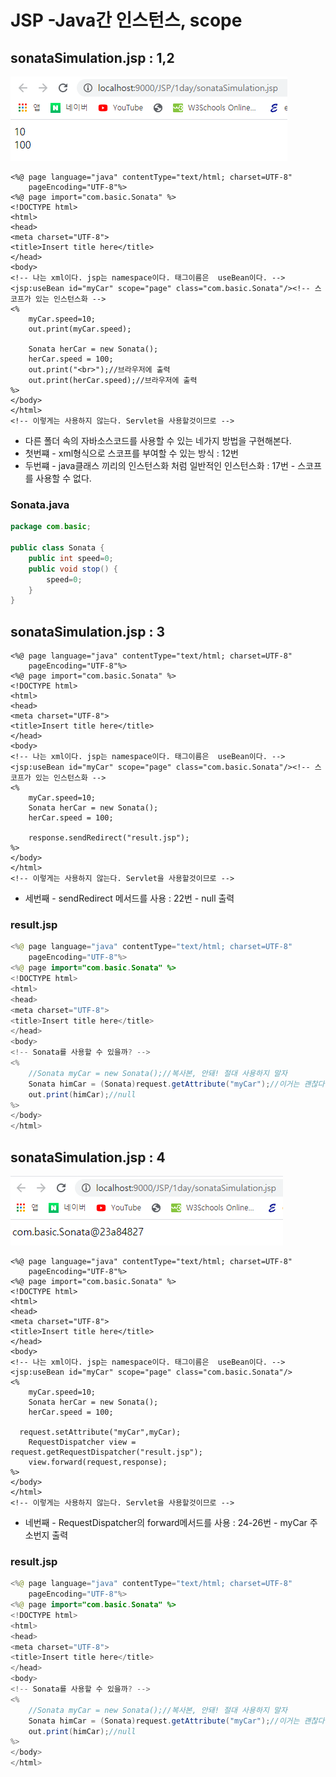 # JSP -Java간 인스턴스, scope

## sonataSimulation.jsp : 1,2

![](../../../.gitbook/assets/1%20%2861%29.png)

```markup
<%@ page language="java" contentType="text/html; charset=UTF-8"
    pageEncoding="UTF-8"%>
<%@ page import="com.basic.Sonata" %>
<!DOCTYPE html>
<html>
<head>
<meta charset="UTF-8">
<title>Insert title here</title>
</head>
<body>
<!-- 나는 xml이다. jsp는 namespace이다. 태그이름은  useBean이다. -->
<jsp:useBean id="myCar" scope="page" class="com.basic.Sonata"/><!-- 스코프가 있는 인스턴스화 -->
<%
	myCar.speed=10;
	out.print(myCar.speed);
	
	Sonata herCar = new Sonata();
	herCar.speed = 100;
	out.print("<br>");//브라우저에 출력
	out.print(herCar.speed);//브라우저에 출력
%>
</body>
</html>
<!-- 이렇게는 사용하지 않는다. Servlet을 사용할것이므로 -->
```

* 다른 폴더 속의 자바소스코드를 사용할 수 있는 네가지 방법을 구현해본다.
* 첫번쨰 - xml형식으로 스코프를 부여할 수 있는 방식 : 12번
* 두번쨰 - java클래스 끼리의 인스턴스화 처럼 일반적인 인스턴스화 : 17번 - 스코프를 사용할 수 없다.

### Sonata.java

```java
package com.basic;

public class Sonata {
	public int speed=0;
	public void stop() {
		speed=0;
	}
}
```

## sonataSimulation.jsp : 3

```markup
<%@ page language="java" contentType="text/html; charset=UTF-8"
    pageEncoding="UTF-8"%>
<%@ page import="com.basic.Sonata" %>
<!DOCTYPE html>
<html>
<head>
<meta charset="UTF-8">
<title>Insert title here</title>
</head>
<body>
<!-- 나는 xml이다. jsp는 namespace이다. 태그이름은  useBean이다. -->
<jsp:useBean id="myCar" scope="page" class="com.basic.Sonata"/><!-- 스코프가 있는 인스턴스화 -->
<%
	myCar.speed=10;
	Sonata herCar = new Sonata();
	herCar.speed = 100;

	response.sendRedirect("result.jsp");
%>
</body>
</html>
<!-- 이렇게는 사용하지 않는다. Servlet을 사용할것이므로 -->
```

* 세번째 - sendRedirect 메서드를 사용 : 22번 - null 출력

### result.jsp

```java
<%@ page language="java" contentType="text/html; charset=UTF-8"
    pageEncoding="UTF-8"%>
<%@ page import="com.basic.Sonata" %>
<!DOCTYPE html>
<html>
<head>
<meta charset="UTF-8">
<title>Insert title here</title>
</head>
<body>
<!-- Sonata를 사용할 수 있을까? -->
<%
	//Sonata myCar = new Sonata();//복사본, 안돼! 절대 사용하지 말자
	Sonata himCar = (Sonata)request.getAttribute("myCar");//이거는 괜찮다.
	out.print(himCar);//null
%>
</body>
</html>
```

## sonataSimulation.jsp : 4

![](../../../.gitbook/assets/2%20%2848%29.png)

```markup
<%@ page language="java" contentType="text/html; charset=UTF-8"
    pageEncoding="UTF-8"%>
<%@ page import="com.basic.Sonata" %>
<!DOCTYPE html>
<html>
<head>
<meta charset="UTF-8">
<title>Insert title here</title>
</head>
<body>
<!-- 나는 xml이다. jsp는 namespace이다. 태그이름은  useBean이다. -->
<jsp:useBean id="myCar" scope="page" class="com.basic.Sonata"/>
<%
	myCar.speed=10;
	Sonata herCar = new Sonata();
	herCar.speed = 100;

  request.setAttribute("myCar",myCar);
	RequestDispatcher view = request.getRequestDispatcher("result.jsp");
	view.forward(request,response);
%>
</body>
</html>
<!-- 이렇게는 사용하지 않는다. Servlet을 사용할것이므로 -->
```

* 네번째 - RequestDispatcher의 forward메서드를 사용 : 24-26번 - myCar 주소번지 출력

### result.jsp

```java
<%@ page language="java" contentType="text/html; charset=UTF-8"
    pageEncoding="UTF-8"%>
<%@ page import="com.basic.Sonata" %>
<!DOCTYPE html>
<html>
<head>
<meta charset="UTF-8">
<title>Insert title here</title>
</head>
<body>
<!-- Sonata를 사용할 수 있을까? -->
<%
	//Sonata myCar = new Sonata();//복사본, 안돼! 절대 사용하지 말자
	Sonata himCar = (Sonata)request.getAttribute("myCar");//이거는 괜찮다.
	out.print(himCar);//null
%>
</body>
</html>
```


